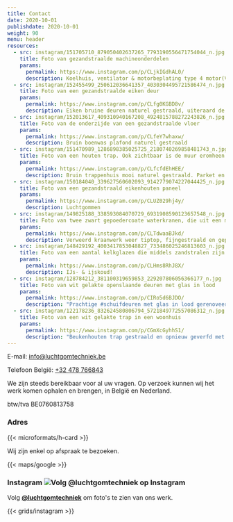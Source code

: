 ```yaml
---
title: Contact
date: 2020-10-01
publishdate: 2020-10-01
weight: 90
menu: header
resources:
  - src: instagram/151705710_879050402637265_7793190556471754044_n.jpg
    title: Foto van gezandstraalde machineonderdelen
    params:
      permalink: https://www.instagram.com/p/CLjkIGdhAL0/
      description: Koelhuis, ventilator & motorbeplating type 4 motor(VW Kever/Porsche)
  - src: instagram/152455499_250612036641357_4030304495721586474_n.jpg
    title: Foto van een gezandstraalde eiken deur
    params:
      permalink: https://www.instagram.com/p/CLfg0KGBD8v/
      description: Eiken bruine deuren naturel gestraald, uiteraard de kaders en chabranten ook, daarna behandeld met transparante vernis. Hang&sluitwerk los gestraald en mooi gepoedercoat.
  - src: instagram/152013617_409310940167208_4924815788272243826_n.jpg
    title: Foto van de onderzijde van een gezandstraalde vloer
    params:
      permalink: https://www.instagram.com/p/CLfeY7whaxw/
      description: Bruin boenwas plafond naturel gestraald
  - src: instagram/151470989_1286898385025725_2180740269858481743_n.jpg
    title: Foto van een houten trap. Ook zichtbaar is de muur eromheen
    params:
      permalink: https://www.instagram.com/p/CLfcfdEhHEE/
      description: Bruin trappenhuis mooi naturel gestraald. Parket en treden gevernist, spijlen nog niet.
  - src: instagram/150184040_339627560602093_9142779074227044425_n.jpg
    title: Foto van een gezandstraald eikenhouten paneel
    params:
      permalink: https://www.instagram.com/p/CLUZ029hj4y/
      description: Luchtgommen
  - src: instagram/149825188_338593084070729_6931908590123657548_n.jpg
    title: Foto van twee zwart gepoedercoate waterkranen, die uit een muur komen
    params:
      permalink: https://www.instagram.com/p/CLTdwaaBJkd/
      description: Verweerd kraanwerk weer tiptop, fijngestraald en gepoedercoat. Woont u ver weg geen probleem, regelen we de zaken via de post.
  - src: instagram/148429192_4003417853048827_733486025246813603_n.jpg
    title: Foto van een aantal kelkglazen die middels zandstralen zijn gedecoreerd met persoonsnamen
    params:
      permalink: https://www.instagram.com/p/CLHms8RhJ8X/
      description: IJs- & ijskoud!
  - src: instagram/128784212_381100319659853_229207806056366177_n.jpg
    title: Foto van wit gelakte openslaande deuren met glas in lood
    params:
      permalink: https://www.instagram.com/p/CIRo5d6BJDO/
      description: "Prachtige #schuifdeuren met glas in lood gerenoveerd. Gestraald in ons bedrijf, slecht hout vervangen, opnieuw geverfd en teruggemonteerd."
  - src: instagram/122178236_832624580806794_5721849772557086312_n.jpg
    title: Foto van een wit gelakte trap in een woonhuis
    params:
      permalink: https://www.instagram.com/p/CGmXcGyhhS1/
      description: "Beukenhouten trap gestraald en opnieuw geverfd met Sigma Nova #traprenovatie"
---
```


E-mail: [info@luchtgomtechniek.be](mailto:thomasbaaij@gmail.com)

Telefoon België: [+32 478 766843](tel:+32478766843)

We zijn steeds bereikbaar voor al uw vragen. Op verzoek kunnen wij het
werk komen ophalen en brengen, in België en Nederland.

btw/tva BE0760813758

### Adres

{{< microformats/h-card >}}

Wij zijn enkel op afspraak te bezoeken.

{{< maps/google >}}

### Instagram ![Volg @luchtgomtechniek op Instagram](/IG_Glyph_Fill.png "Volg @luchtgomtechniek op Instagram")

Volg [**@luchtgomtechniek**](https://www.instagram.com/luchtgomtechniek/) om foto's te zien van ons werk.

{{< grids/instagram >}}
